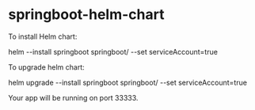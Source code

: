 # springboot-helm-chart

To install Helm chart:

helm  --install springboot springboot/ --set serviceAccount=true

To upgrade helm chart:

helm upgrade  --install springboot springboot/ --set serviceAccount=true

Your app will be running on port 33333.
